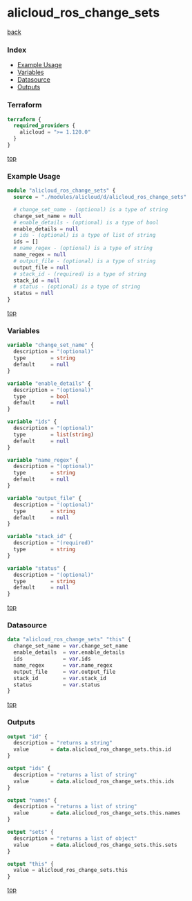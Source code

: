 # alicloud_ros_change_sets

[back](../alicloud.md)

### Index

- [Example Usage](#example-usage)
- [Variables](#variables)
- [Datasource](#datasource)
- [Outputs](#outputs)

### Terraform

```terraform
terraform {
  required_providers {
    alicloud = ">= 1.120.0"
  }
}
```

[top](#index)

### Example Usage

```terraform
module "alicloud_ros_change_sets" {
  source = "./modules/alicloud/d/alicloud_ros_change_sets"

  # change_set_name - (optional) is a type of string
  change_set_name = null
  # enable_details - (optional) is a type of bool
  enable_details = null
  # ids - (optional) is a type of list of string
  ids = []
  # name_regex - (optional) is a type of string
  name_regex = null
  # output_file - (optional) is a type of string
  output_file = null
  # stack_id - (required) is a type of string
  stack_id = null
  # status - (optional) is a type of string
  status = null
}
```

[top](#index)

### Variables

```terraform
variable "change_set_name" {
  description = "(optional)"
  type        = string
  default     = null
}

variable "enable_details" {
  description = "(optional)"
  type        = bool
  default     = null
}

variable "ids" {
  description = "(optional)"
  type        = list(string)
  default     = null
}

variable "name_regex" {
  description = "(optional)"
  type        = string
  default     = null
}

variable "output_file" {
  description = "(optional)"
  type        = string
  default     = null
}

variable "stack_id" {
  description = "(required)"
  type        = string
}

variable "status" {
  description = "(optional)"
  type        = string
  default     = null
}
```

[top](#index)

### Datasource

```terraform
data "alicloud_ros_change_sets" "this" {
  change_set_name = var.change_set_name
  enable_details  = var.enable_details
  ids             = var.ids
  name_regex      = var.name_regex
  output_file     = var.output_file
  stack_id        = var.stack_id
  status          = var.status
}
```

[top](#index)

### Outputs

```terraform
output "id" {
  description = "returns a string"
  value       = data.alicloud_ros_change_sets.this.id
}

output "ids" {
  description = "returns a list of string"
  value       = data.alicloud_ros_change_sets.this.ids
}

output "names" {
  description = "returns a list of string"
  value       = data.alicloud_ros_change_sets.this.names
}

output "sets" {
  description = "returns a list of object"
  value       = data.alicloud_ros_change_sets.this.sets
}

output "this" {
  value = alicloud_ros_change_sets.this
}
```

[top](#index)